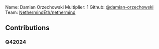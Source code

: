 Name: Damian Orzechowski
Multiplier: 1
Github: [@damian-orzechowski](https://github.com/damian-orzechowski)
Team: [NethermindEth/nethermind](https://github.com/NethermindEth/nethermind/pulls?q=author%3Adamian-orzechowski+)

## Contributions
### Q42024
